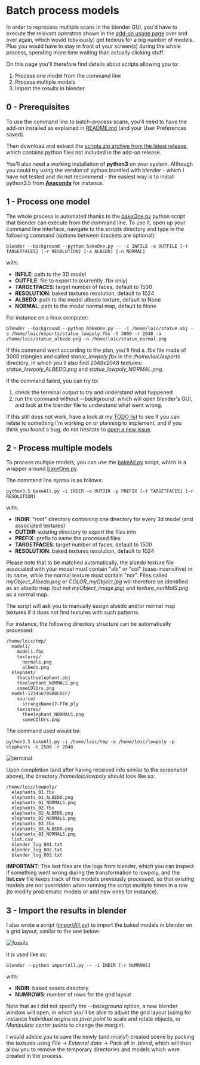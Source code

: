 # Batch process models

In order to reprocess multiple scans in the blender GUI, you'd have to execute the relevant operators shown in the [add-on usage page](ADDON_USAGE.md) over and over again, which would (obviously) get tedious for a big number of models. Plus you would have to stay in front of your screen(s) during the whole process, spending more time waiting than actually clicking stuff.

On this page you'll therefore find details about scripts allowing you to:
1. Process one model from the command line
2. Process multiple models
3. Import the results in blender

## 0 - Prerequisites

To use the command line to batch-process scans, you'll need to have the add-on installed as explained in [README.md](/README.md) (and your User Preferences saved).

Then download and extract the [scripts.zip archive from the latest release](https://github.com/norgeotloic/BakeMyScan/releases/latest), which contains python files not included in the add-on release.

You'll also need a working installation of **python3** on your system. Although you could try using the version of python bundled with blender - which I have not tested and do not recommend - the easiest way is to install python3.5 from [**Anaconda**](https://conda.io/docs/user-guide/install/download.html) for instance.

## 1 - Process one model

The whole process is automated thanks to the [bakeOne.py](/scripts/bakeOne.py) python script that blender can execute from the command line. To use it, open up your command line interface, navigate to the scripts directory and type in the following command (options between brackets are optional):

```
blender --background --python bakeOne.py -- -i INFILE -o OUTFILE [-t TARGETFACES] [-r RESOLUTION] [-a ALBEDO] [-n NORMAL]
```

with:

* **INFILE**: path to the 3D model
* **OUTFILE**: file to export to (currently .fbx only)
* **TARGETFACES**: target number of faces, default to 1500
* **RESOLUTION**: baked textures resolution, default to 1024
* **ALBEDO**: path to the model albedo texture, default to None
* **NORMAL**: path to the model normal map, default to None

For instance on a linux computer:

```
blender --background --python bakeOne.py -- -i /home/loic/statue.obj -o /home/loic/exports/statue_lowpoly.fbx -t 3000 -r 2048 -a /home/loic/statue_albedo.png -n /home/loic/statue_normal.png
```

If this command went according to the plan, you'll find a .fbx file made of 3000 triangles and called *statue_lowpoly.fbx* in the */home/loic/exports* directory, in which you'll also find 2048x2048 textures: *statue_lowpoly_ALBEDO.png* and *statue_lowpoly_NORMAL.png*.

If the command failed, you can try to:

1. check the terminal output to try and understand what happened
2. run the command without *--background*, which will open blender's GUI, and look at the blender file to understand what went wrong.

If this still does not work, have a look at my [TODO list](https://github.com/norgeotloic/BakeMyScan/issues/1) to see if you can relate to something I'm working on or planning to implement, and if you think you found a bug, do not hesitate to [open a new issue](https://github.com/norgeotloic/BakeMyScan/issues).

## 2 - Process multiple models

To process multiple models, you can use the [bakeAll.py](/scripts/bakeAll.py) script, which is a wrapper around [bakeOne.py](/scripts/bakeOne.py).

The command line syntax is as follows:

```
python3.5 bakeAll.py -i INDIR -o OUTDIR -p PREFIX [-t TARGETFACES] [-r RESOLUTION]
```

with:

* **INDIR**: "root" directory containing one directory for every 3d model (and associated textures)
* **OUTDIR**: existing directory to export the files into
* **PREFIX**: prefix to name the processed files
* **TARGETFACES**: target number of faces, default to 1500
* **RESOLUTION**: baked textures resolution, default to 1024

Please note that to be matched automatically, the albedo texture file associated with your model must contain "alb" or "col" (case-insensitive) in its name, while the normal texture must contain "nor". Files called *myObject_Albedo.png* or *COLOR_myObject.jpg* will therefore be identified as an albedo map (but not *myObject_image.jpg*) and *texture_norMalS.png* as a normal map.

The script will ask you to manually assign albedo and/or normal map textures if it does not find textures with such patterns.

For instance, the following directory structure can be automatically processed:

```
/home/loic/tmp/
  model1/
    model1.fbx
    textures/
      normals.png
      albedo.png
  elephant/
    thatstheelephant.obj
    theelephant_NORMALS.png
    someCOlOrs.png
  model-123456789ABCDEF/
    source/
      strangeName17-FTW.ply
    textures/
      theelephant_NORMALS.png
      someCOlOrs.png
```

The command used would be:

```
python3.5 bakeAll.py -i /home/loic/tmp -o /home/loic/lowpoly -p elephants -t 2500 -r 2048
```

![terminal](https://user-images.githubusercontent.com/37718992/46111093-ff517480-c1e5-11e8-9e58-e9e979c56415.jpg)

Upon completion (and after having received info similar to the screenshot above), the directory */home/loic/lowpoly* should look like so:

```
/home/loic/lowpoly/
  elephants_01.fbx
  elephants_01_ALBEDO.png
  elephants_01_NORMALS.png
  elephants_02.fbx
  elephants_02_ALBEDO.png
  elephants_02_NORMALS.png
  elephants_03.fbx
  elephants_03_ALBEDO.png
  elephants_03_NORMALS.png
  list.csv
  blender_log_001.txt
  blender_log_002.txt
  blender_log_003.txt
```

**IMPORTANT**: The last files are the logs from blender, which you can inspect if something went wrong during the transformation to lowpoly, and the **list.csv** file keeps track of the models previously processed, so that existing models are not overridden when running the script multiple times in a row (to modify problematic models or add new ones for instance).

## 3 - Import the results in blender

I also wrote a script ([importAll.py](/scripts/importAll.py)) to import the baked models in blender on a grid layout, similar to the one below:

![fossils](https://user-images.githubusercontent.com/37718992/46110731-e6948f00-c1e4-11e8-9e2a-ffcacb201f69.jpg)

It is used like so:

```
blender --python importAll.py -- -i INDIR [-r NUMROWS]
```

with:

* **INDIR**: baked assets directory
* **NUMROWS**: number of rows for the grid layout

Note that as I did not specify the *--background* option, a new blender window will open, in which you'll be able to adjust the grid layout (using for instance *Individual origins as pivot point* to scale and rotate objects, or *Manipulate center points* to change the margin).

I would advice you to save the newly (and nicely!) created scene by packing the textures using *File* -> *External data* -> *Pack all in .blend*, which will then allow you to remove the temporary directories and models which were created in the process.
